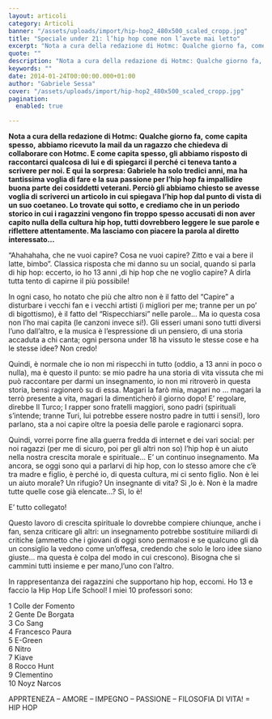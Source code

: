 ```yaml
---
layout: articoli
category: Articoli
banner: "/assets/uploads/import/hip-hop2_480x500_scaled_cropp.jpg"
title: "Speciale under 21: l’hip hop come non l’avete mai letto"
excerpt: "Nota a cura della redazione di Hotmc: Qualche giorno fa, come capita spesso, abbiamo ricevuto la mail da un ragazzo che chiedeva di collaborare con Hotmc. E come capita spesso, gli abbiamo risposto di raccontarci qualcosa di lui e di spiegarci il perché ci teneva tanto a scrivere per noi. E qui la sorpresa: Gabriele ha solo tredici [&hellip"
quote: ""
description: "Nota a cura della redazione di Hotmc: Qualche giorno fa, come capita spesso, abbiamo ricevuto la mail da un ragazzo che chiedeva di collaborare con Hotmc. E come capita spesso, gli abbiamo risposto di raccontarci qualcosa di lui e di spiegarci il perché ci teneva tanto a scrivere per noi. E qui la sorpresa: Gabriele ha solo tredici [&hellip"
keywords: ""
date: 2014-01-24T00:00:00.000+01:00
author: "Gabriele Sessa"
cover: "/assets/uploads/import/hip-hop2_480x500_scaled_cropp.jpg"
pagination:
  enabled: true

---
```


[](https://hotmc.com/speciale-under-21-lhip-hop-come-non-lavete-mai-letto/hip-hop2%5F480x500%5Fscaled%5Fcropp/)

**Nota a cura della redazione di Hotmc:** **Qualche giorno fa,** **come capita spesso,** **abbiamo ricevuto la mail da un ragazzo che chiedeva di collaborare con Hotmc. E come capita spesso, gli abbiamo risposto di raccontarci qualcosa di lui e di spiegarci il perché ci teneva tanto a scrivere per noi. E qui la sorpresa: Gabriele ha solo tredici anni, ma ha tantissima voglia di fare e la sua passione per l’hip hop fa impallidire buona parte dei cosiddetti veterani. Perciò gli abbiamo chiesto se avesse voglia di scriverci un articolo in cui spiegava l’hip hop dal punto di vista di un suo coetaneo. Lo trovate qui sotto, e crediamo che in un periodo storico in cui i ragazzini vengono fin troppo spesso accusati di non aver capito nulla della cultura hip hop, tutti dovrebbero leggere le sue parole e riflettere attentamente. Ma lasciamo con piacere la parola al diretto interessato…**

“Ahahahaha, che ne vuoi capire? Cosa ne vuoi capire? Zitto e vai a bere il latte, bimbo”. Classica risposta che mi danno su un social, quando si parla di hip hop: eccerto, io ho 13 anni ,di hip hop che ne voglio capire? A dirla tutta tento di capirne il più possibile!

In ogni caso, ho notato che più che altro non è il fatto del “Capire” a disturbare i vecchi fan e i vecchi artisti (i migliori per me; tranne per un po’ di bigottismo), è il fatto del “Rispecchiarsi” nelle parole… Ma io questa cosa non l’ho mai capita (le canzoni invece si!). Gli esseri umani sono tutti diversi l’uno dall’altro, e la musica è l’espressione di un pensiero, di una storia accaduta a chi canta; ogni persona under 18 ha vissuto le stesse cose e ha le stesse idee? Non credo!

Quindi, è normale che io non mi rispecchi in tutto (oddio, a 13 anni in poco o nulla), ma è questo il punto: se mio padre ha una storia di vita vissuta che mi può raccontare per darmi un insegnamento, io non mi ritroverò in questa storia, bensì ragionerò su di essa. Magari la farò mia, magari no … magari la terrò presente a vita, magari la dimenticherò il giorno dopo! E’ regolare, direbbe Il Turco; I rapper sono fratelli maggiori, sono padri (spirituali s’intende; tranne Turi, lui potrebbe essere nostro padre in tutti i sensi!), loro parlano, sta a noi capire oltre la poesia delle parole e ragionarci sopra.

Quindi, vorrei porre fine alla guerra fredda di internet e dei vari social: per noi ragazzi (per me di sicuro, poi per gli altri non so) l’hip hop è un aiuto nella nostra crescita morale e spirituale… E’ un continuo insegnamento. Ma ancora, se oggi sono qui a parlarvi di hip hop, con lo stesso amore che c’è tra madre e figlio, è perché io, di questa cultura, mi ci sento figlio. Non è lei un aiuto morale? Un rifugio? Un insegnante di vita? Sì ,lo è. Non è la madre tutte quelle cose già elencate…? Sì, lo è!

E’ tutto collegato!

Questo lavoro di crescita spirituale lo dovrebbe compiere chiunque, anche i fan, senza criticare gli altri: un insegnamento potrebbe sostituire miliardi di critiche (ammetto che i giovani di oggi sono permalosi e se qualcuno gli dà un consiglio la vedono come un’offesa, credendo che solo le loro idee siano giuste… ma questa è colpa del modo in cui crescono). Bisogna che si cammini tutti insieme e per mano,l’uno con l’altro.

In rappresentanza dei ragazzini che supportano hip hop, eccomi. Ho 13 e faccio la Hip Hop Life School! I miei 10 professori sono:

1 Colle der Fomento  
2 Gente De Borgata  
3 Co Sang  
4 Francesco Paura  
5 E-Green  
6 Nitro  
7 Kiave  
8 Rocco Hunt  
9 Clementino  
10 Noyz Narcos

APPRTENEZA – AMORE – IMPEGNO – PASSIONE – FILOSOFIA DI VITA! = HIP HOP